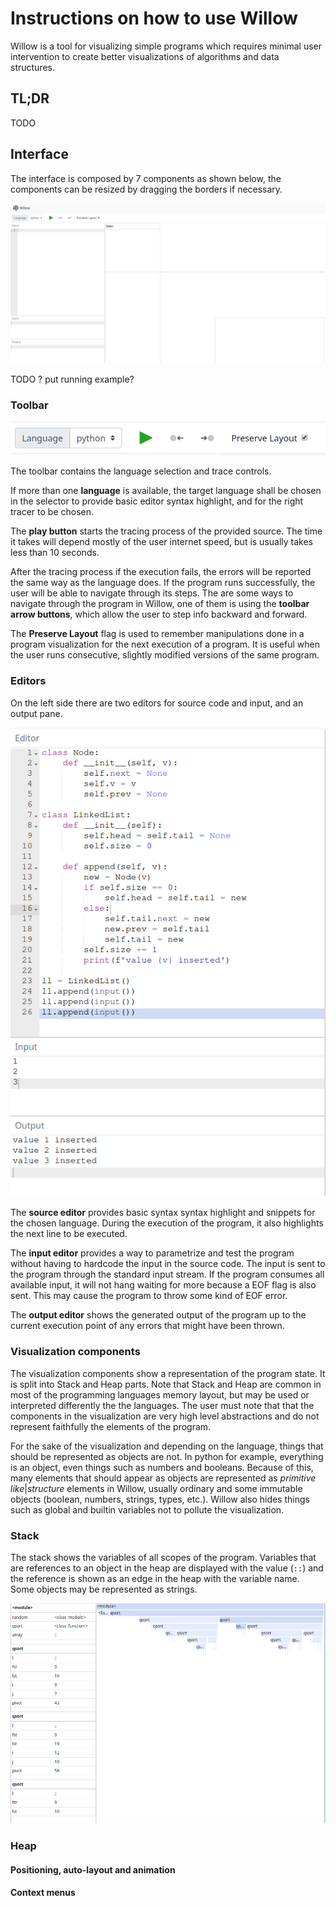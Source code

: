 # Instructions on how to use Willow

Willow is a tool for visualizing simple programs which requires minimal user intervention to create better visualizations of algorithms and data structures.

## TL;DR

 TODO

## Interface

The interface is composed by 7 components as shown below, the components can be resized by dragging the borders if necessary.

![](./images/interface.png)

TODO ? put running example?

### Toolbar

![](./images/toolbar.png)

The toolbar contains the language selection and trace controls.

If more than one **language** is available, the target language shall be chosen in the selector to provide basic editor syntax highlight, and for the right tracer to be chosen.

The **play button** starts the tracing process of the provided source.
The time it takes will depend mostly of the user internet speed, but is usually takes less than 10 seconds.

After the tracing process if the execution fails, the errors will be reported the same way as the language does.
If the program runs successfully, the user will be able to navigate through its steps.
The are some ways to navigate through the program in Willow, one of them is using the **toolbar arrow buttons**, which allow the user to step info backward and forward.

The **Preserve Layout** flag is used to remember manipulations done in a program visualization for the next execution of a program.
It is useful when the user runs consecutive, slightly modified versions of the same program.

### Editors

On the left side there are two editors for source code and input, and an output pane.

![](./images/editors.png)

The **source editor** provides basic syntax syntax highlight and snippets for the chosen language.
During the execution of the program, it also highlights the next line to be executed.

The **input editor** provides a way to parametrize and test the program without having to hardcode the input in the source code.
The input is sent to the program through the standard input stream.
If the program consumes all available input, it will not hang waiting for more because a EOF flag is also sent. This may cause the program to throw some kind of EOF error.

The **output editor** shows the generated output of the program up to the current execution point of any errors that might have been thrown.

### Visualization components

The visualization components show a representation of the program state. 
It is split into Stack and Heap parts.
Note that Stack and Heap are common in most of the programming languages memory layout, but may be used or interpreted differently the the languages.
The user must note that that the components in the visualization are very high level abstractions and do not represent faithfully the elements of the program.

For the sake of the visualization and depending on the language, things that should be represented as objects are not.
In python for example, everything is an object, even things such as numbers and booleans.
Because of this, many elements that should appear as objects are represented as *primitive like*|*structure* elements in Willow, usually ordinary and some immutable objects (boolean, numbers, strings, types, etc.).
Willow also hides things such as global and builtin variables not to pollute the visualization.



### Stack
The stack shows the variables of all scopes of the program.
Variables that are references to an object in the heap are displayed with the value (`::`) and the reference is shown as an edge in the heap with the variable name. Some objects may be represented as strings.

![](./images/stack.png)

### Heap

#### Positioning, auto-layout and animation

#### Context menus